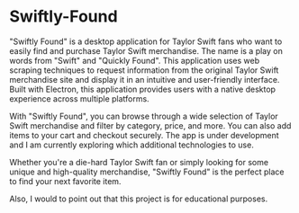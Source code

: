 # Swiftly-Found
"Swiftly Found" is a desktop application for Taylor Swift fans who want to easily find and purchase Taylor Swift merchandise. The name is a play on words from "Swift" and "Quickly Found". This application uses web scraping techniques to request information from the original Taylor Swift merchandise site and display it in an intuitive and user-friendly interface. Built with Electron, this application provides users with a native desktop experience across multiple platforms.

With "Swiftly Found", you can browse through a wide selection of Taylor Swift merchandise and filter by category, price, and more. You can also add items to your cart and checkout securely. The app is under development and I am currently exploring which additional technologies to use.

Whether you're a die-hard Taylor Swift fan or simply looking for some unique and high-quality merchandise, "Swiftly Found" is the perfect place to find your next favorite item.

Also, I would to point out that this project is for educational purposes.
